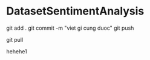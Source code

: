 # DatasetSentimentAnalysis
 

 git add .
 git commit -m "viet gi cung duoc"
 git push 


 git pull
 
 hehehe1
